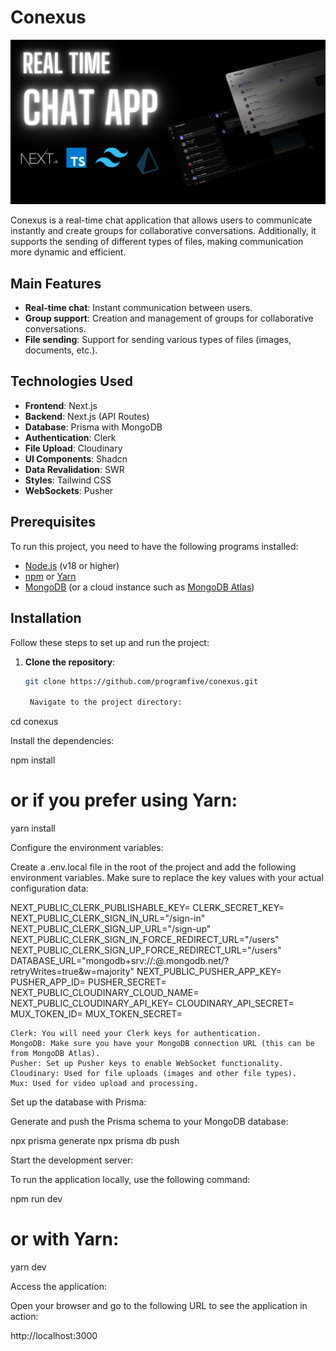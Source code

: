 # Conexus

![App Mockup](/public/mockup.png)

Conexus is a real-time chat application that allows users to communicate instantly and create groups for collaborative conversations. Additionally, it supports the sending of different types of files, making communication more dynamic and efficient.

## Main Features
- **Real-time chat**: Instant communication between users.
- **Group support**: Creation and management of groups for collaborative conversations.
- **File sending**: Support for sending various types of files (images, documents, etc.).

## Technologies Used
- **Frontend**: Next.js
- **Backend**: Next.js (API Routes)
- **Database**: Prisma with MongoDB
- **Authentication**: Clerk
- **File Upload**: Cloudinary
- **UI Components**: Shadcn
- **Data Revalidation**: SWR
- **Styles**: Tailwind CSS
- **WebSockets**: Pusher

## Prerequisites
To run this project, you need to have the following programs installed:

- [Node.js](https://nodejs.org/) (v18 or higher)
- [npm](https://www.npmjs.com/) or [Yarn](https://yarnpkg.com/)
- [MongoDB](https://www.mongodb.com/) (or a cloud instance such as [MongoDB Atlas](https://www.mongodb.com/cloud/atlas))

## Installation
Follow these steps to set up and run the project:

1. **Clone the repository**:
   ```bash
   git clone https://github.com/programfive/conexus.git

    Navigate to the project directory:

cd conexus

Install the dependencies:

npm install
# or if you prefer using Yarn:
yarn install

Configure the environment variables:

Create a .env.local file in the root of the project and add the following environment variables. Make sure to replace the key values with your actual configuration data:

NEXT_PUBLIC_CLERK_PUBLISHABLE_KEY=<your-clerk-publishable-key>
CLERK_SECRET_KEY=<your-clerk-secret-key>
NEXT_PUBLIC_CLERK_SIGN_IN_URL="/sign-in"
NEXT_PUBLIC_CLERK_SIGN_UP_URL="/sign-up"
NEXT_PUBLIC_CLERK_SIGN_IN_FORCE_REDIRECT_URL="/users"
NEXT_PUBLIC_CLERK_SIGN_UP_FORCE_REDIRECT_URL="/users"
DATABASE_URL="mongodb+srv://<username>:<password>@<cluster>.mongodb.net/<database-name>?retryWrites=true&w=majority"
NEXT_PUBLIC_PUSHER_APP_KEY=<your-pusher-app-key>
PUSHER_APP_ID=<your-pusher-app-id>
PUSHER_SECRET=<your-pusher-secret>
NEXT_PUBLIC_CLOUDINARY_CLOUD_NAME=<your-cloudinary-cloud-name>
NEXT_PUBLIC_CLOUDINARY_API_KEY=<your-cloudinary-api-key>
CLOUDINARY_API_SECRET=<your-cloudinary-api-secret>
MUX_TOKEN_ID=<your-mux-token-id>
MUX_TOKEN_SECRET=<your-mux-token-secret>

    Clerk: You will need your Clerk keys for authentication.
    MongoDB: Make sure you have your MongoDB connection URL (this can be from MongoDB Atlas).
    Pusher: Set up Pusher keys to enable WebSocket functionality.
    Cloudinary: Used for file uploads (images and other file types).
    Mux: Used for video upload and processing.

Set up the database with Prisma:

Generate and push the Prisma schema to your MongoDB database:

npx prisma generate
npx prisma db push

Start the development server:

To run the application locally, use the following command:

npm run dev
# or with Yarn:
yarn dev

Access the application:

Open your browser and go to the following URL to see the application in action:

http://localhost:3000
